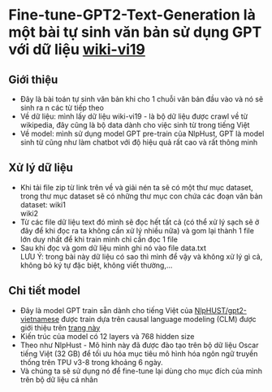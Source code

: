 # Fine-tune-GPT2-Text-Generation là một bài tự sinh văn bản sử dụng GPT với dữ liệu <a href='https://github.com/NTT123/viwik18/tree/viwik19'>wiki-vi19</a>
## Giới thiệu
- Đây là bài toán tự sinh văn bản khi cho 1 chuỗi văn bản đầu vào và nó sẽ sinh ra n các từ tiếp theo
- Về dữ liệu: mình lấy dữ liệu wiki-vi19 - là bộ dữ liệu được crawl về từ wikipedia, đây cũng là bộ data dành cho việc sinh từ trong tiếng Việt
- Về model: mình sử dụng model GPT pre-train của NlpHust, GPT là model sinh từ cũng như làm chatbot với độ hiệu quả rất cao và rất thông minh
## Xử lý dữ liệu
- Khi tải file zip từ link trên về và giải nén ta sẽ có một thư mục dataset, trong thư mục dataset sẽ có những thư mục con chứa các đoạn văn bản
dataset:
  wiki1  
  wiki2  
- Từ các file dữ liệu text đó mình sẽ đọc hết tất cả (có thể xử lý sạch sẽ ở đây để khi đọc ra ta không cần xử lý nhiều nữa) và gom lại thành 1 file lớn duy nhất để khi train mình chỉ cần đọc 1 file
- Sau khi đọc và gom dữ liệu mình ghi nó vào file data.txt  
LƯU Ý: trong bài này dữ liệu có sao thì mình để vậy và không xử lý gì cả, không bỏ ký tự đặc biệt, không viết thường,...
## Chi tiết model
- Đây là model GPT train sẵn dành cho tiếng Việt của <a href='https://huggingface.co/NlpHUST/gpt2-vietnamese'>NlpHUST/gpt2-vietnamese</a> được train dựa trên causal language modeling (CLM) được giới thiệu trên <a href='https://openai.com/research/better-language-models'>trang này</a>
- Kiến trúc của model có 12 layers và 768 hidden size
- Theo như NlpHust - Mô hình này đã được đào tạo trên bộ dữ liệu Oscar tiếng Việt (32 GB) để tối ưu hóa mục tiêu mô hình hóa ngôn ngữ truyền thống trên TPU v3-8 trong khoảng 6 ngày.
- Và chúng ta sẽ sử dụng nó để fine-tune lại dùng cho mục đích của mình trên bộ dữ liệu cá nhân
